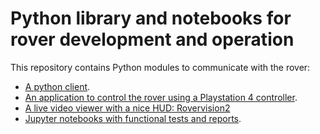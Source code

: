 Python library and notebooks for rover development and operation
================================================================

This repository contains Python modules to communicate with the rover:

- [A python client](./rover).
- [An application to control the rover using a Playstation 4 controller](./ps4_control.py).
- [A live video viewer with a nice HUD: Rovervision2](./rovervision2)
- [Jupyter notebooks with functional tests and reports](./notebooks).
